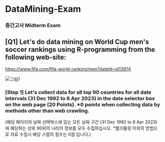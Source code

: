 # DataMining-Exam

### 중간고사 Midterm Exam


## [Q1] Let's do data mining on World Cup men's soccer rankings using R-programming from the following web-site:
https://www.fifa.com/fifa-world-ranking/men?dateId=id13974

![그림1](https://user-images.githubusercontent.com/88672474/234570099-5d449537-5255-4b6c-ae04-427c8a570c33.png)
### [Step 1] Let's collect data for all top 90 countries for all date intervals (31 Dec 1992 to 6 Apr 2023) in the date selector box on the web page (20 Points). *0 points when collecting data by methods other than web crawling.
(해당 페이지의 날짜 선택박스에 있는 모든 날짜 구간 (31 Dec 1992 to 6 Apr 2023)에 해당하는 상위 90위의 나라의 정보를 모두 수집하십시오. *웹크롤링 이외의 방법으로 자료 수집시 해당 스텝의 점수는 0점 입니다.)
